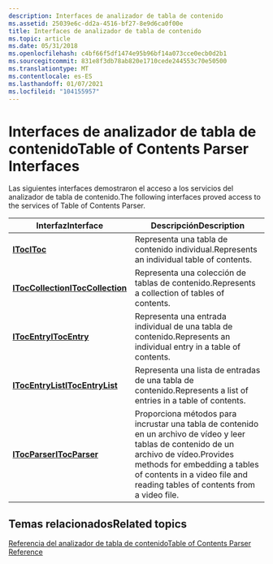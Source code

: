 ```yaml
---
description: Interfaces de analizador de tabla de contenido
ms.assetid: 25039e6c-dd2a-4516-bf27-8e9d6ca0f00e
title: Interfaces de analizador de tabla de contenido
ms.topic: article
ms.date: 05/31/2018
ms.openlocfilehash: c4bf66f5df1474e95b96bf14a073cce0ecb0d2b1
ms.sourcegitcommit: 831e8f3db78ab820e1710cede244553c70e50500
ms.translationtype: MT
ms.contentlocale: es-ES
ms.lasthandoff: 01/07/2021
ms.locfileid: "104155957"
---
```

# <a name="table-of-contents-parser-interfaces"></a><span data-ttu-id="0ba18-103">Interfaces de analizador de tabla de contenido</span><span class="sxs-lookup"><span data-stu-id="0ba18-103">Table of Contents Parser Interfaces</span></span>

<span data-ttu-id="0ba18-104">Las siguientes interfaces demostraron el acceso a los servicios del analizador de tabla de contenido.</span><span class="sxs-lookup"><span data-stu-id="0ba18-104">The following interfaces proved access to the services of Table of Contents Parser.</span></span>



| <span data-ttu-id="0ba18-105">Interfaz</span><span class="sxs-lookup"><span data-stu-id="0ba18-105">Interface</span></span>                                | <span data-ttu-id="0ba18-106">Descripción</span><span class="sxs-lookup"><span data-stu-id="0ba18-106">Description</span></span>                                                                                                           |
|------------------------------------------|-----------------------------------------------------------------------------------------------------------------------|
| [<span data-ttu-id="0ba18-107">**IToc**</span><span class="sxs-lookup"><span data-stu-id="0ba18-107">**IToc**</span></span>](/windows/desktop/api/wmcodecdsp/nn-wmcodecdsp-itoc)                     | <span data-ttu-id="0ba18-108">Representa una tabla de contenido individual.</span><span class="sxs-lookup"><span data-stu-id="0ba18-108">Represents an individual table of contents.</span></span>                                                                           |
| [<span data-ttu-id="0ba18-109">**ITocCollection**</span><span class="sxs-lookup"><span data-stu-id="0ba18-109">**ITocCollection**</span></span>](/windows/desktop/api/wmcodecdsp/nn-wmcodecdsp-itoccollection) | <span data-ttu-id="0ba18-110">Representa una colección de tablas de contenido.</span><span class="sxs-lookup"><span data-stu-id="0ba18-110">Represents a collection of tables of contents.</span></span>                                                                        |
| [<span data-ttu-id="0ba18-111">**ITocEntry**</span><span class="sxs-lookup"><span data-stu-id="0ba18-111">**ITocEntry**</span></span>](/windows/desktop/api/wmcodecdsp/nn-wmcodecdsp-itocentry)           | <span data-ttu-id="0ba18-112">Representa una entrada individual de una tabla de contenido.</span><span class="sxs-lookup"><span data-stu-id="0ba18-112">Represents an individual entry in a table of contents.</span></span>                                                                |
| [<span data-ttu-id="0ba18-113">**ITocEntryList**</span><span class="sxs-lookup"><span data-stu-id="0ba18-113">**ITocEntryList**</span></span>](/windows/desktop/api/wmcodecdsp/nn-wmcodecdsp-itocentrylist)   | <span data-ttu-id="0ba18-114">Representa una lista de entradas de una tabla de contenido.</span><span class="sxs-lookup"><span data-stu-id="0ba18-114">Represents a list of entries in a table of contents.</span></span>                                                                  |
| [<span data-ttu-id="0ba18-115">**ITocParser**</span><span class="sxs-lookup"><span data-stu-id="0ba18-115">**ITocParser**</span></span>](/windows/desktop/api/wmcodecdsp/nn-wmcodecdsp-itocparser)         | <span data-ttu-id="0ba18-116">Proporciona métodos para incrustar una tabla de contenido en un archivo de vídeo y leer tablas de contenido de un archivo de vídeo.</span><span class="sxs-lookup"><span data-stu-id="0ba18-116">Provides methods for embedding a tables of contents in a video file and reading tables of contents from a video file.</span></span> |



 

## <a name="related-topics"></a><span data-ttu-id="0ba18-117">Temas relacionados</span><span class="sxs-lookup"><span data-stu-id="0ba18-117">Related topics</span></span>

<dl> <dt>

[<span data-ttu-id="0ba18-118">Referencia del analizador de tabla de contenido</span><span class="sxs-lookup"><span data-stu-id="0ba18-118">Table of Contents Parser Reference</span></span>](toc-parser-reference.md)
</dt> </dl>

 

 



